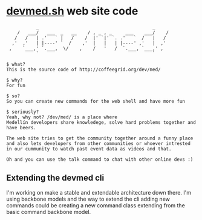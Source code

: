 [devmed.sh](devmed.sh) web site code
==========

```
           _                                          _
    /   ___/   ___  _   __    / , _ , _     ___    ___/    /
   /   /   | .'   ` |   /    /  |' `|' `. .'   `  /   |   /
  ,'  ,'   | |----' `  /    ,'  |   |   | |----' ,'   |  ,'
 ,    `___,' `.___,  \/    ,    /   '   /  `.___, `___,' ,
           `                                          `     

$ what?
This is the source code of http://coffeegrid.org/dev/med/

$ why?
For fun

$ so?
So you can create new commands for the web shell and have more fun

$ seriously?
Yeah, why not? /dev/med/ is a place where 
Medellín developers share knowledege, solve hard problems together and have beers.

The web site tries to get the community together around a funny place 
and also lets developers from other communities or whoever intrested 
in our cummunity to watch past event data as videos and that.

Oh and you can use the talk command to chat with other online devs :)

```

## Extending the devmed cli

I'm working on make a stable and extendable architecture down there. 
I'm using backbone models and the way to extend the cli adding new commands
could be creating a new command class extending from the basic command backbone model.


